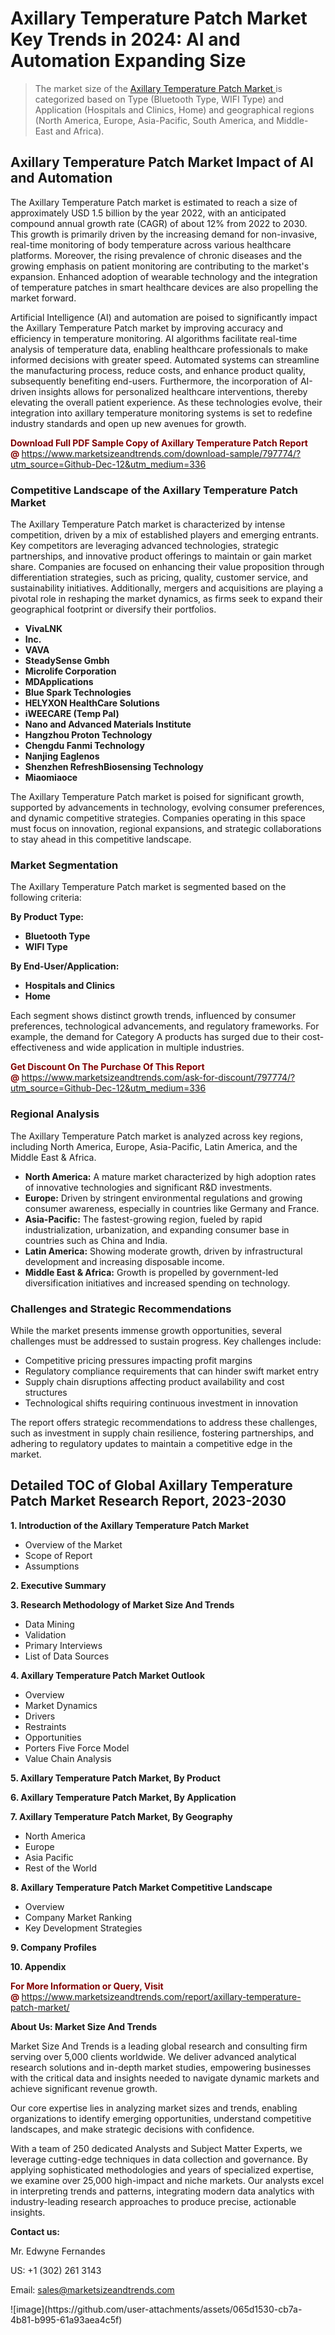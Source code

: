 <H1>Axillary Temperature Patch Market Key Trends in 2024: AI and Automation Expanding Size</H1><blockquote><p>The market size of the <a href="https://www.marketsizeandtrends.com/download-sample/797774/?utm_source=Github-Dec-12&amp;utm_medium=336" target="_blank">Axillary Temperature Patch Market </a>is categorized based on Type (Bluetooth Type, WIFI Type) and Application (Hospitals and Clinics, Home) and geographical regions (North America, Europe, Asia-Pacific, South America, and Middle-East and Africa).</p></blockquote><p><h2>Axillary Temperature Patch Market Impact of AI and Automation</h2><p>The Axillary Temperature Patch market is estimated to reach a size of approximately USD 1.5 billion by the year 2022, with an anticipated compound annual growth rate (CAGR) of about 12% from 2022 to 2030. This growth is primarily driven by the increasing demand for non-invasive, real-time monitoring of body temperature across various healthcare platforms. Moreover, the rising prevalence of chronic diseases and the growing emphasis on patient monitoring are contributing to the market's expansion. Enhanced adoption of wearable technology and the integration of temperature patches in smart healthcare devices are also propelling the market forward.</p><p>Artificial Intelligence (AI) and automation are poised to significantly impact the Axillary Temperature Patch market by improving accuracy and efficiency in temperature monitoring. AI algorithms facilitate real-time analysis of temperature data, enabling healthcare professionals to make informed decisions with greater speed. Automated systems can streamline the manufacturing process, reduce costs, and enhance product quality, subsequently benefiting end-users. Furthermore, the incorporation of AI-driven insights allows for personalized healthcare interventions, thereby elevating the overall patient experience. As these technologies evolve, their integration into axillary temperature monitoring systems is set to redefine industry standards and open up new avenues for growth.</p></p><p><strong><span style="color: #800000;">Download Full PDF Sample Copy of Axillary Temperature Patch Report @</span>&nbsp;</strong><a href="https://www.marketsizeandtrends.com/download-sample/797774/?utm_source=Github-Dec-12&amp;utm_medium=336">https://www.marketsizeandtrends.com/download-sample/797774/?utm_source=Github-Dec-12&amp;utm_medium=336</a></p><h3>Competitive Landscape of the Axillary Temperature Patch Market</h3><p>The Axillary Temperature Patch market is characterized by intense competition, driven by a mix of established players and emerging entrants. Key competitors are leveraging advanced technologies, strategic partnerships, and innovative product offerings to maintain or gain market share. Companies are focused on enhancing their value proposition through differentiation strategies, such as pricing, quality, customer service, and sustainability initiatives. Additionally, mergers and acquisitions are playing a pivotal role in reshaping the market dynamics, as firms seek to expand their geographical footprint or diversify their portfolios.</p><p><strong><p><ul><li>VivaLNK </li><li> Inc. </li><li> VAVA </li><li> SteadySense Gmbh </li><li> Microlife Corporation </li><li> MDApplications </li><li> Blue Spark Technologies </li><li> HELYXON HealthCare Solutions </li><li> iWEECARE (Temp Pal) </li><li> Nano and Advanced Materials Institute </li><li> Hangzhou Proton Technology </li><li> Chengdu Fanmi Technology </li><li> Nanjing Eaglenos </li><li> Shenzhen RefreshBiosensing Technology </li><li> Miaomiaoce</p></li></ul></p></strong></p><p>The Axillary Temperature Patch market is poised for significant growth, supported by advancements in technology, evolving consumer preferences, and dynamic competitive strategies. Companies operating in this space must focus on innovation, regional expansions, and strategic collaborations to stay ahead in this competitive landscape.</p><h3>Market Segmentation</h3><p>The Axillary Temperature Patch market is segmented based on the following criteria:</p><p><strong>By Product Type:</strong></p><p><strong><p><ul><li>Bluetooth Type </li><li> WIFI Type</p></li></ul></p></strong></p><p><strong>By End-User/Application:</strong></p><p><strong><p><ul><li>Hospitals and Clinics </li><li> Home</p></li></ul></p></strong></p><p>Each segment shows distinct growth trends, influenced by consumer preferences, technological advancements, and regulatory frameworks. For example, the demand for Category A products has surged due to their cost-effectiveness and wide application in multiple industries.</p><p><strong><span style="color: #800000;">Get Discount On The Purchase Of This Report @&nbsp;</span></strong><a href="https://www.marketsizeandtrends.com/ask-for-discount/797774/?utm_source=Github-Dec-12&amp;utm_medium=336">https://www.marketsizeandtrends.com/ask-for-discount/797774/?utm_source=Github-Dec-12&amp;utm_medium=336</a></p><h3>Regional Analysis</h3><p>The Axillary Temperature Patch market is analyzed across key regions, including North America, Europe, Asia-Pacific, Latin America, and the Middle East &amp; Africa.</p><ul><li><strong>North America:</strong> A mature market characterized by high adoption rates of innovative technologies and significant R&amp;D investments.</li><li><strong>Europe:</strong> Driven by stringent environmental regulations and growing consumer awareness, especially in countries like Germany and France.</li><li><strong>Asia-Pacific:</strong> The fastest-growing region, fueled by rapid industrialization, urbanization, and expanding consumer base in countries such as China and India.</li><li><strong>Latin America:</strong> Showing moderate growth, driven by infrastructural development and increasing disposable income.</li><li><strong>Middle East &amp; Africa:</strong> Growth is propelled by government-led diversification initiatives and increased spending on technology.</li></ul><h3>Challenges and Strategic Recommendations</h3><p>While the market presents immense growth opportunities, several challenges must be addressed to sustain progress. Key challenges include:</p><ul><li>Competitive pricing pressures impacting profit margins</li><li>Regulatory compliance requirements that can hinder swift market entry</li><li>Supply chain disruptions affecting product availability and cost structures</li><li>Technological shifts requiring continuous investment in innovation</li></ul><p>The report offers strategic recommendations to address these challenges, such as investment in supply chain resilience, fostering partnerships, and adhering to regulatory updates to maintain a competitive edge in the market.</p><h2>Detailed TOC of Global Axillary Temperature Patch Market Research Report, 2023-2030</h2><p><strong>1. Introduction of the Axillary Temperature Patch Market</strong></p><ul><li>Overview of the Market</li><li>Scope of Report</li><li>Assumptions&nbsp;</li></ul><p><strong>2. Executive Summary</strong></p><p><strong>3. Research Methodology of <strong>Market Size And Trends</strong></strong></p><ul><li>Data Mining</li><li>Validation</li><li>Primary Interviews</li><li>List of Data Sources&nbsp;</li></ul><p><strong>4. Axillary Temperature Patch Market Outlook</strong></p><ul><li>Overview</li><li>Market Dynamics</li><li>Drivers</li><li>Restraints</li><li>Opportunities</li><li>Porters Five Force Model</li><li>Value Chain Analysis&nbsp;</li></ul><p><strong>5. Axillary Temperature Patch Market, By Product</strong></p><p><strong>6. Axillary Temperature Patch Market, By Application</strong></p><p><strong>7. Axillary Temperature Patch Market, By Geography</strong></p><ul><li>North America</li><li>Europe</li><li>Asia Pacific</li><li>Rest of the World&nbsp;</li></ul><p><strong>8. Axillary Temperature Patch Market Competitive Landscape</strong></p><ul><li>Overview</li><li>Company Market Ranking</li><li>Key Development Strategies&nbsp;</li></ul><p><strong>9. Company Profiles</strong></p><p><strong>10. Appendix</strong></p><p><strong><span style="color: #800000;">For More Information or Query, Visit @&nbsp;</span></strong><a href="https://www.marketsizeandtrends.com/report/axillary-temperature-patch-market/">https://www.marketsizeandtrends.com/report/axillary-temperature-patch-market/</a></p><p></p><p><strong>About Us:&nbsp;Market Size And Trends</strong></p><p>Market Size And Trends&nbsp;is a leading global research and consulting firm serving over 5,000 clients worldwide. We deliver advanced analytical research solutions and in-depth market studies, empowering businesses with the critical data and insights needed to navigate dynamic markets and achieve significant revenue growth.</p><p>Our core expertise lies in analyzing market sizes and trends, enabling organizations to identify emerging opportunities, understand competitive landscapes, and make strategic decisions with confidence.</p><p>With a team of 250 dedicated Analysts and Subject Matter Experts, we leverage cutting-edge techniques in data collection and governance. By applying sophisticated methodologies and years of specialized expertise, we examine over 25,000 high-impact and niche markets. Our analysts excel in interpreting trends and patterns, integrating modern data analytics with industry-leading research approaches to produce precise, actionable insights.</p><p><strong>Contact us:</strong></p><p>Mr. Edwyne Fernandes</p><p>US: +1 (302) 261 3143</p><p>Email: <a href="mailto:sales@marketsizeandtrends.com">sales@marketsizeandtrends.com</a>&nbsp;</p>
![image](https://github.com/user-attachments/assets/065d1530-cb7a-4b81-b995-61a93aea4c5f)
